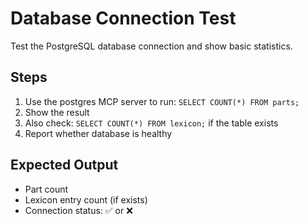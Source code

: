 # Database Connection Test

Test the PostgreSQL database connection and show basic statistics.

## Steps
1. Use the postgres MCP server to run: `SELECT COUNT(*) FROM parts;`
2. Show the result
3. Also check: `SELECT COUNT(*) FROM lexicon;` if the table exists
4. Report whether database is healthy

## Expected Output
- Part count
- Lexicon entry count (if exists)
- Connection status: ✅ or ❌
